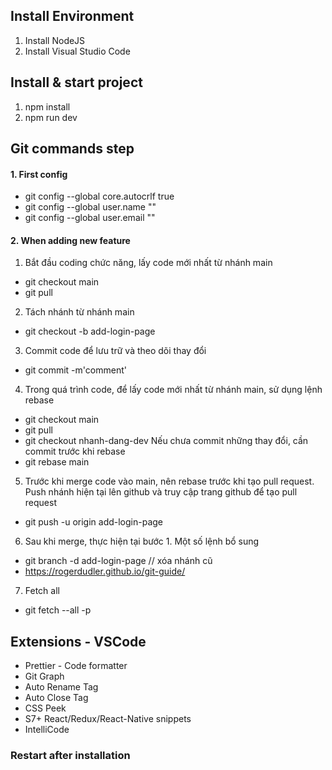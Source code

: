 ## Install Environment

1. Install NodeJS
2. Install Visual Studio Code

## Install & start project

1. npm install
2. npm run dev

## Git commands step

#### 1. First config

- git config --global core.autocrlf true
- git config --global user.name ""
- git config --global user.email ""

#### 2. When adding new feature

1. Bắt đầu coding chức năng, lấy code mới nhất từ nhánh main

- git checkout main
- git pull

2. Tách nhánh từ nhánh main

- git checkout -b add-login-page

3. Commit code để lưu trữ và theo dõi thay đổi

- git commit -m'comment'

4. Trong quá trình code, để lấy code mới nhất từ nhánh main, sử dụng lệnh rebase

- git checkout main
- git pull
- git checkout nhanh-dang-dev
  Nếu chưa commit những thay đổi, cần commit trước khi rebase
- git rebase main

5. Trước khi merge code vào main, nên rebase trước khi tạo pull request. Push nhánh hiện tại lên github và truy cập trang github để tạo pull request

- git push -u origin add-login-page

6. Sau khi merge, thực hiện tại bước 1. Một số lệnh bổ sung

- git branch -d add-login-page // xóa nhánh cũ
- https://rogerdudler.github.io/git-guide/

7. Fetch all

- git fetch --all -p

## Extensions - VSCode

- Prettier - Code formatter
- Git Graph
- Auto Rename Tag
- Auto Close Tag
- CSS Peek
- S7+ React/Redux/React-Native snippets
- IntelliCode

### Restart after installation
